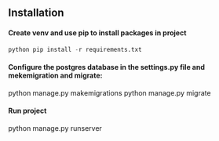 ## Installation
#### Create venv and use pip to install packages in project
```python
python pip install -r requirements.txt
```

#### Configure the postgres database in the settings.py file and mekemigration and migrate:
python manage.py makemigrations
python manage.py migrate

#### Run project
python manage.py runserver
